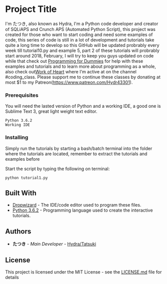 # Project Title

I'm たつき, also known as Hydra, I'm a Python code developer and creator of SQLiAPS and Crunch APS (Automated Python Script), this project was created for those who want to start coding and need some examples of code, this series of code is still in a lot of development and tutorials take quite a long time to develop so this GitHub will be updated probrably every week till tutorial10.py and example 5, part 2 of these tutorials will probrably start around 2018, February, I will try to keep you guys updated on code while that check out [Programming for Dummies](https://discord.gg/eRcm6E8) for help with these examples and tutorials and to learn more about programming as a whole, also check out[Work of Heart](https://discord.gg/fbdhq9w) where I'm active at on the channel #coding_class.
Please support me to continue these classes by donating at most $1 to my Patreon(https://www.patreon.com/Hydr43301).

### Prerequisites

You will need the lasted version of Python and a working IDE, a good one is Sublime Text 3, great light weight text editor.

```
Python 3.6.2
Working IDE
```

### Installing

Simply run the tutorials by starting a bash/batch terminal into the folder where the tutorials are located, remember to extract the tutorials and examples before

Start the script by typing the following on terminal:

```
python tutorial1.py
```

## Built With

* [Dropwizard](http:///) - The IDE/code editor used to program these files.
* [Python 3.6.2](https://python.org/) - Programming language used to create the interactive tutorials.

## Authors

* **たつき** - *Main Developer* - [Hydra/Tatsuki](https://github.com/Hydr43301)

## License

This project is licensed under the MIT License - see the [LICENSE.md](LICENSE.md) file for details
